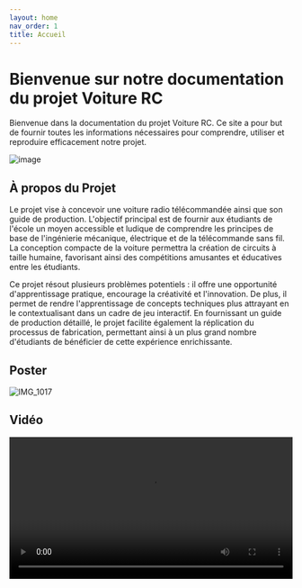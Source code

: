 ```yaml
---
layout: home
nav_order: 1
title: Accueil
---
```


# Bienvenue sur notre documentation du projet Voiture RC

Bienvenue dans la documentation du projet Voiture RC. Ce site a pour but de fournir toutes les informations nécessaires pour comprendre, utiliser et reproduire efficacement notre projet.

![image](https://github.com/Makerspace-Amiens/2024-RCMiniCar/assets/158062714/3be488f0-8227-4bb7-93fd-3329323fd735)

## À propos du Projet

<!--Décrivez ici en quelques lignes l'objectif et l'aperçu général de votre projet. Quel est son but ? À qui est-il destiné ? Quels problèmes cherche-t-il à résoudre ?-->

Le projet vise à concevoir une voiture radio télécommandée ainsi que son guide de production. L'objectif principal est de fournir aux étudiants de l'école un moyen accessible et ludique de comprendre les principes de base de l'ingénierie mécanique, électrique et de la télécommande sans fil. La conception compacte de la voiture permettra la création de circuits à taille humaine, favorisant ainsi des compétitions amusantes et éducatives entre les étudiants.

Ce projet résout plusieurs problèmes potentiels : il offre une opportunité d'apprentissage pratique, encourage la créativité et l'innovation. De plus, il permet de rendre l'apprentissage de concepts techniques plus attrayant en le contextualisant dans un cadre de jeu interactif. En fournissant un guide de production détaillé, le projet facilite également la réplication du processus de fabrication, permettant ainsi à un plus grand nombre d'étudiants de bénéficier de cette expérience enrichissante.


## Poster

![IMG_1017](https://github.com/Makerspace-Amiens/2024-RCMiniCar/assets/119036120/741474cb-6cd5-4ffb-bf1a-8a155a602ffa)

## Vidéo

<video src="images/vidéo-voiture-rc_fnqWMchi.webm" controls title="Title" style="width: 100%;"></video>
